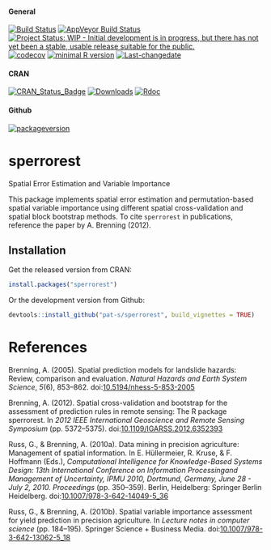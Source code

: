 
<!-- README.md is generated from README.Rmd. Please edit that file -->
#### General

[![Build Status](https://travis-ci.org/pat-s/sperrorest.svg?branch=master)](https://travis-ci.org/pat-s/sperrorest) [![AppVeyor Build Status](https://ci.appveyor.com/api/projects/status/github/pat-s/sperrorest?branch=master&svg=true)](https://ci.appveyor.com/project/pat-s/sperrorest) [![Project Status: WIP - Initial development is in progress, but there has not yet been a stable, usable release suitable for the public.](http://www.repostatus.org/badges/latest/wip.svg)](http://www.repostatus.org/#wip) [![codecov](https://codecov.io/gh/pat-s/sperrorest/branch/master/graph/badge.svg)](https://codecov.io/gh/pat-s/sperrorest) [![minimal R version](https://img.shields.io/badge/R%3E%3D-2.1.0-6666ff.svg)](https://cran.r-project.org/) [![Last-changedate](https://img.shields.io/badge/last%20change-2016--12--13-yellowgreen.svg)](/commits/master)

#### CRAN

[![CRAN\_Status\_Badge](http://www.r-pkg.org/badges/version/sperrorest)](http://cran.r-project.org/package=sperrorest) [![Downloads](http://cranlogs.r-pkg.org/badges/sperrorest?color=brightgreen)](http://www.r-pkg.org/pkg/sperrorest) [![Rdoc](http://www.rdocumentation.org/badges/version/sperrorest)](http://www.rdocumentation.org/packages/sperrorest)

#### Github

[![packageversion](https://img.shields.io/badge/Package%20version-1.0.0.9000-orange.svg?style=flat-square)](commits/master)

sperrorest
==========

Spatial Error Estimation and Variable Importance

This package implements spatial error estimation and permutation-based spatial variable importance using different spatial cross-validation and spatial block bootstrap methods. To cite `sperrorest` in publications, reference the paper by A. Brenning (2012).

Installation
------------

Get the released version from CRAN:

``` r
install.packages("sperrorest")
```

Or the development version from Github:

``` r
devtools::install_github("pat-s/sperrorest", build_vignettes = TRUE)
```

References
==========

Brenning, A. (2005). Spatial prediction models for landslide hazards: Review, comparison and evaluation. *Natural Hazards and Earth System Science*, *5*(6), 853–862. doi:[10.5194/nhess-5-853-2005](https://doi.org/10.5194/nhess-5-853-2005)

Brenning, A. (2012). Spatial cross-validation and bootstrap for the assessment of prediction rules in remote sensing: The R package sperrorest. In *2012 IEEE International Geoscience and Remote Sensing Symposium* (pp. 5372–5375). doi:[10.1109/IGARSS.2012.6352393](https://doi.org/10.1109/IGARSS.2012.6352393)

Russ, G., & Brenning, A. (2010a). Data mining in precision agriculture: Management of spatial information. In E. Hüllermeier, R. Kruse, & F. Hoffmann (Eds.), *Computational Intelligence for Knowledge-Based Systems Design: 13th International Conference on Information Processingand Management of Uncertainty, IPMU 2010, Dortmund, Germany, June 28 - July 2, 2010. Proceedings* (pp. 350–359). Berlin, Heidelberg: Springer Berlin Heidelberg. doi:[10.1007/978-3-642-14049-5\_36](https://doi.org/10.1007/978-3-642-14049-5_36)

Russ, G., & Brenning, A. (2010b). Spatial variable importance assessment for yield prediction in precision agriculture. In *Lecture notes in computer science* (pp. 184–195). Springer Science + Business Media. doi:[10.1007/978-3-642-13062-5\_18](https://doi.org/10.1007/978-3-642-13062-5_18)
